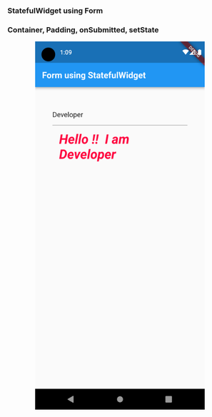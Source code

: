 ### StatefulWidget using Form
### Container, Padding, onSubmitted, setState
<p align="center">
  <img src="screenshot.png" width="380" title="hover text">
</p>